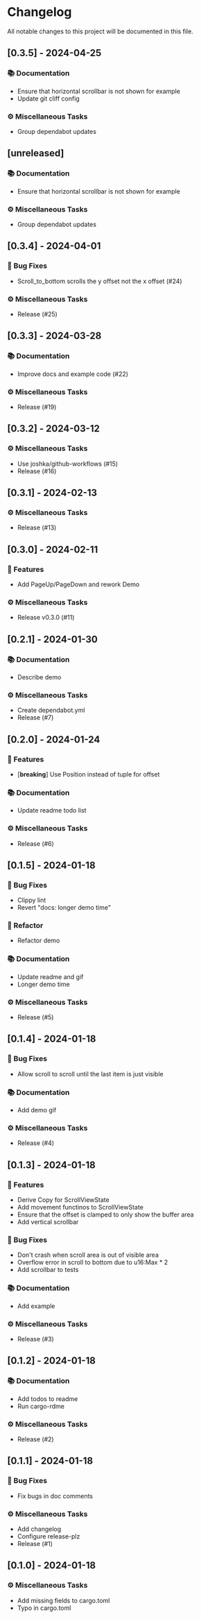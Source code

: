 # Changelog

All notable changes to this project will be documented in this file.

## [0.3.5] - 2024-04-25

### 📚 Documentation

- Ensure that horizontal scrollbar is not shown for example
- Update git cliff config

### ⚙️ Miscellaneous Tasks

- Group dependabot updates

<!-- generated by git-cliff -->
## [unreleased]

### 📚 Documentation

- Ensure that horizontal scrollbar is not shown for example

### ⚙️ Miscellaneous Tasks

- Group dependabot updates

## [0.3.4] - 2024-04-01

### 🐛 Bug Fixes

- Scroll_to_bottom scrolls the y offset not the x offset (#24)

### ⚙️ Miscellaneous Tasks

- Release (#25)

## [0.3.3] - 2024-03-28

### 📚 Documentation

- Improve docs and example code (#22)

### ⚙️ Miscellaneous Tasks

- Release (#19)

## [0.3.2] - 2024-03-12

### ⚙️ Miscellaneous Tasks

- Use joshka/github-workflows (#15)
- Release (#16)

## [0.3.1] - 2024-02-13

### ⚙️ Miscellaneous Tasks

- Release (#13)

## [0.3.0] - 2024-02-11

### 🚀 Features

- Add PageUp/PageDown and rework Demo

### ⚙️ Miscellaneous Tasks

- Release v0.3.0 (#11)

## [0.2.1] - 2024-01-30

### 📚 Documentation

- Describe demo

### ⚙️ Miscellaneous Tasks

- Create dependabot.yml
- Release (#7)

## [0.2.0] - 2024-01-24

### 🚀 Features

- [**breaking**] Use Position instead of tuple for offset

### 📚 Documentation

- Update readme todo list

### ⚙️ Miscellaneous Tasks

- Release (#6)

## [0.1.5] - 2024-01-18

### 🐛 Bug Fixes

- Clippy lint
- Revert "docs: longer demo time"

### 🚜 Refactor

- Refactor demo

### 📚 Documentation

- Update readme and gif
- Longer demo time

### ⚙️ Miscellaneous Tasks

- Release (#5)

## [0.1.4] - 2024-01-18

### 🐛 Bug Fixes

- Allow scroll to scroll until the last item is just visible

### 📚 Documentation

- Add demo gif

### ⚙️ Miscellaneous Tasks

- Release (#4)

## [0.1.3] - 2024-01-18

### 🚀 Features

- Derive Copy for ScrollViewState
- Add movement functinos to ScrollViewState
- Ensure that the offset is clamped to only show the buffer area
- Add vertical scrollbar

### 🐛 Bug Fixes

- Don't crash when scroll area is out of visible area
- Overflow error in scroll to bottom due to u16:Max * 2
- Add scrollbar to tests

### 📚 Documentation

- Add example

### ⚙️ Miscellaneous Tasks

- Release (#3)

## [0.1.2] - 2024-01-18

### 📚 Documentation

- Add todos to readme
- Run cargo-rdme

### ⚙️ Miscellaneous Tasks

- Release (#2)

## [0.1.1] - 2024-01-18

### 🐛 Bug Fixes

- Fix bugs in doc comments

### ⚙️ Miscellaneous Tasks

- Add changelog
- Configure release-plz
- Release (#1)

## [0.1.0] - 2024-01-18

### ⚙️ Miscellaneous Tasks

- Add missing fields to cargo.toml
- Typo in cargo.toml

<!-- generated by git-cliff -->
